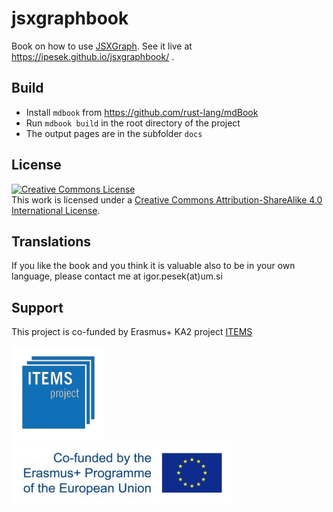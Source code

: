 # jsxgraphbook
Book on how to use [JSXGraph](https://jsxgraph.org). See it live at https://ipesek.github.io/jsxgraphbook/ .

## Build

* Install `mdbook` from https://github.com/rust-lang/mdBook
* Run `mdbook build` in the root directory of the project
* The output pages are in the subfolder `docs`

## License

<a rel="license" href="http://creativecommons.org/licenses/by-sa/4.0/"><img alt="Creative Commons License" style="border-width:0" src="https://i.creativecommons.org/l/by-sa/4.0/88x31.png" /></a><br />This work is licensed under a <a rel="license" href="http://creativecommons.org/licenses/by-sa/4.0/">Creative Commons Attribution-ShareAlike 4.0 International License</a>.

## Translations 
If you like the book and you think it is valuable also to be in your own language, please contact me at igor.pesek(at)um.si 

## Support
This project is co-funded by Erasmus+ KA2 project [ITEMS](https://itemspro.eu)

[![ITEMS](img/items_logo_blue.png)](https://itemspro.eu)
[![Cofunded by the Erasmus+ programme of the European union](img/eu_flag_co_funded_pos_rgb_left_small.jpg)](https://ec.europa.eu/programmes/erasmus-plus/)

